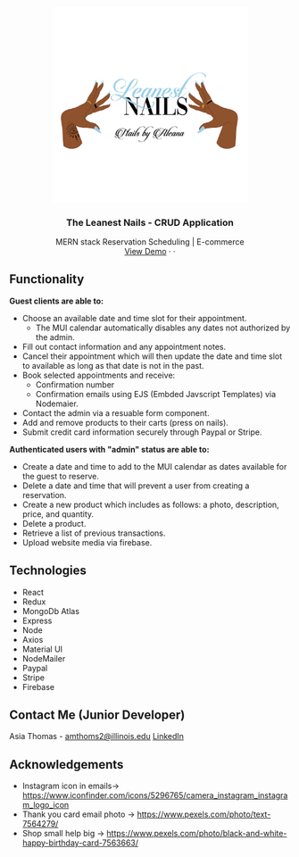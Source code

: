 <!-- PROJECT LOGO -->
<p align="center">
  <a href="https://github.com//amthoms2/theleanestnails">
    <img src="client/src/media/LeanestNails-Web.png" alt="Logo" width="350" />
  </a>

  <h3 align="center">The Leanest Nails - CRUD Application</h3>

  <p align="center">
                MERN stack
    Reservation Scheduling | E-commerce
    <br />
    <a href="http://theleanestnails.herokuapp.com/">View Demo</a>
     ·
    <!-- <a href="https://www.youtube.com/watch?v=6skXNTfSanQ">Watch Video Demo</a> -->
    ·
  </p>
</p>

## Functionality

<strong>Guest clients are able to:</strong>
* Choose an available date and time slot for their appointment.
  * The MUI calendar automatically disables any dates not authorized by the admin.
* Fill out contact information and any appointment notes.
* Cancel their appointment which will then update the date and time slot to available as long as that date is not in the past.
* Book selected appointments and receive:
  * Confirmation number
  * Confirmation emails using EJS (Embded Javscript Templates) via Nodemaier.
* Contact the admin via a resuable form component.
* Add and remove products to their carts (press on nails).
* Submit credit card information securely through Paypal or Stripe.

<strong>Authenticated users with "admin" status are able to:</strong>
* Create a date and time to add to the MUI calendar as dates available for the guest to reserve.
* Delete a date and time that will prevent a user from creating a reservation.
* Create a new product which includes as follows: a photo, description, price, and quantity.
* Delete a product.
* Retrieve a list of previous transactions.
* Upload website media via firebase.


## Technologies
* React
* Redux
* MongoDb Atlas
* Express
* Node
* Axios
* Material UI
* NodeMailer
* Paypal
* Stripe
* Firebase

## Contact Me (Junior Developer)

Asia Thomas - amthoms2@illinois.edu
<a href="https://www.linkedin.com/in/amthoms2/">LinkedIn</a>

<!-- ACKNOWLEDGEMENTS -->
## Acknowledgements
* Instagram icon in emails-> https://www.iconfinder.com/icons/5296765/camera_instagram_instagram_logo_icon
* Thank you card email photo -> https://www.pexels.com/photo/text-7564279/
* Shop small help big -> https://www.pexels.com/photo/black-and-white-happy-birthday-card-7563663/
